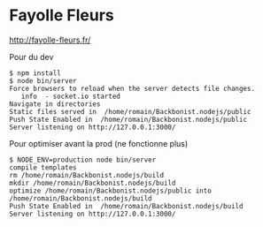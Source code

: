 Fayolle Fleurs
=================

<http://fayolle-fleurs.fr/>

Pour du dev

    $ npm install
    $ node bin/server
    Force browsers to reload when the server detects file changes.
       info  - socket.io started
    Navigate in directories
    Static files served in  /home/romain/Backbonist.nodejs/public
    Push State Enabled in  /home/romain/Backbonist.nodejs/public
    Server listening on http://127.0.0.1:3000/

Pour optimiser avant la prod (ne fonctionne plus)

    $ NODE_ENV=production node bin/server
    compile templates
    rm /home/romain/Backbonist.nodejs/build
    mkdir /home/romain/Backbonist.nodejs/build
    optimize /home/romain/Backbonist.nodejs/public into /home/romain/Backbonist.nodejs/build
    Push State Enabled in  /home/romain/Backbonist.nodejs/build
    Server listening on http://127.0.0.1:3000/


